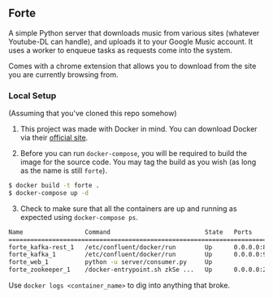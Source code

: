 ## Forte

A simple Python server that downloads music from various sites
(whatever Youtube-DL can handle), and uploads it to your Google
Music account. It uses a worker to enqueue tasks as requests come
into the system.

Comes with a chrome extension that allows you to download from the
site you are currently browsing from.

### Local Setup

(Assuming that you've cloned this repo somehow)

1. This project was made with Docker in mind. You can download Docker via their [official site](https://www.docker.com/get-docker).

2. Before you can run `docker-compose`, you will be required to build the image for the source code. You may tag the build as you wish (as long as the name is still `forte`).
```bash
$ docker build -t forte .
$ docker-compose up -d
```
3. Check to make sure that all the containers are up and running as expected using `docker-compose ps`.
```bash
Name                 Command                          State   Ports
========================================================================================================
forte_kafka-rest_1   /etc/confluent/docker/run        Up      0.0.0.0:8082->8082/tcp
forte_kafka_1        /etc/confluent/docker/run        Up      0.0.0.0:9092->9092/tcp
forte_web_1          python -u server/consumer.py     Up
forte_zookeeper_1    /docker-entrypoint.sh zkSe ...   Up      0.0.0.0:2181->2181/tcp, 2888/tcp, 3888/tcp
```
Use `docker logs <container_name>` to dig into anything that broke.
